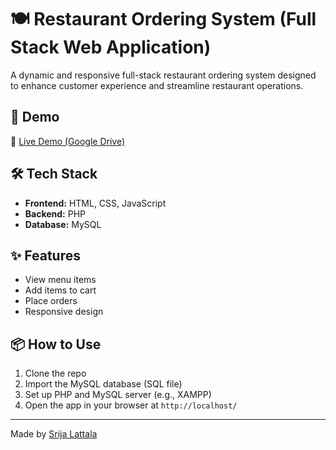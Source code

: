 # 🍽️ Restaurant Ordering System (Full Stack Web Application)

A dynamic and responsive full-stack restaurant ordering system designed to enhance customer experience and streamline restaurant operations.

## 🚀 Demo

🔗 [Live Demo (Google Drive)](https://drive.google.com/file/d/1GMUy6xstAJI8GOFA5ZG9eeFmfkURydIg/view?usp=drive_link)  

## 🛠️ Tech Stack

- **Frontend:** HTML, CSS, JavaScript
- **Backend:** PHP
- **Database:** MySQL

## ✨ Features

- View menu items
- Add items to cart
- Place orders
- Responsive design

## 📦 How to Use

1. Clone the repo
2. Import the MySQL database (SQL file)
3. Set up PHP and MySQL server (e.g., XAMPP)
4. Open the app in your browser at `http://localhost/`

---

Made by [Srija Lattala](https://github.com/Srija-Lattala)

